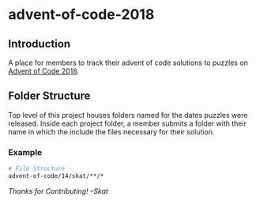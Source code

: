 # advent-of-code-2018

## Introduction

A place for members to track their advent of code solutions to puzzles on [Advent of Code 2018](http://https://adventofcode.com/2018).

## Folder Structure

Top level of this project houses folders named for the dates puzzles were released. Inside each project folder, a member submits a folder with their name in which the include the files necessary for their solution.

### Example

```sh
# File Structure
advent-of-code/14/skat/**/*
```

_Thanks for Contributing! –Skat_
